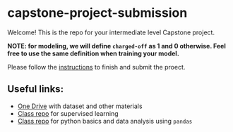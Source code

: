 # capstone-project-submission
Welcome! This is the repo for your intermediate level Capstone project.

**NOTE: for modeling, we will define `charged-off` as 1 and 0 otherwise. Feel free to use the same definition when training your model.**

Please follow the [instructions](https://github.com/DS-XL/capstone-project-submission/blob/master/Capstone%20Project%20Instruction.pdf) to finish and submit the proect.

## Useful links:
* [One Drive](https://onecareers-my.sharepoint.com/personal/wilson_li_onecareer_com/_layouts/15/onedrive.aspx?originalPath=aHR0cHM6Ly9vbmVjYXJlZXJzLW15LnNoYXJlcG9pbnQuY29tLzpmOi9nL3BlcnNvbmFsL3dpbHNvbl9saV9vbmVjYXJlZXJfY29tL0VudzVsai11Uk9OS3NEMkdNRW9Rb0NrQkJXNW51cVFVZUJoZkp4VjVsSlBLM2c%5FcnRpbWU9SVlFaXFra2UyRWc&id=%2Fpersonal%2Fwilson%5Fli%5Fonecareer%5Fcom%2FDocuments%2FOneCareer%20Master%20Folder%2FProduct%20Development%2F2020%20%E6%95%B0%E6%8D%AE%E7%A7%91%E5%AD%A6%2F%E4%B8%AD%E7%BA%A7capstone%20%E6%95%B0%E6%8D%AE%E5%BA%93) with dataset and other materials
* [Class repo](https://github.com/DS-XL/MLBasics_Supervised_learning) for supervised learning
* [Class repo](https://github.com/DS-XL/python-basics) for python basics and data analysis using `pandas`
